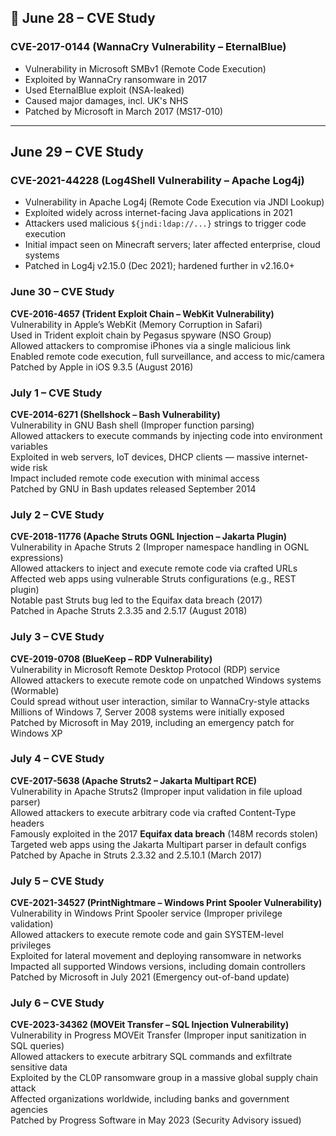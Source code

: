 ## 📅 June 28 – CVE Study

### CVE-2017-0144 (WannaCry Vulnerability – EternalBlue)
- Vulnerability in Microsoft SMBv1 (Remote Code Execution)
- Exploited by WannaCry ransomware in 2017
- Used EternalBlue exploit (NSA-leaked)
- Caused major damages, incl. UK's NHS
- Patched by Microsoft in March 2017 (MS17-010)

---

## June 29 – CVE Study  

### CVE-2021-44228 (Log4Shell Vulnerability – Apache Log4j)
- Vulnerability in Apache Log4j (Remote Code Execution via JNDI Lookup)  
- Exploited widely across internet-facing Java applications in 2021  
- Attackers used malicious `${jndi:ldap://...}` strings to trigger code execution  
- Initial impact seen on Minecraft servers; later affected enterprise, cloud systems  
- Patched in Log4j v2.15.0 (Dec 2021); hardened further in v2.16.0+


### June 30 – CVE Study  
**CVE-2016-4657 (Trident Exploit Chain – WebKit Vulnerability)**  
Vulnerability in Apple’s WebKit (Memory Corruption in Safari)  
Used in Trident exploit chain by Pegasus spyware (NSO Group)  
Allowed attackers to compromise iPhones via a single malicious link  
Enabled remote code execution, full surveillance, and access to mic/camera  
Patched by Apple in iOS 9.3.5 (August 2016)


### July 1 – CVE Study  
**CVE-2014-6271 (Shellshock – Bash Vulnerability)**  
Vulnerability in GNU Bash shell (Improper function parsing)  
Allowed attackers to execute commands by injecting code into environment variables  
Exploited in web servers, IoT devices, DHCP clients — massive internet-wide risk  
Impact included remote code execution with minimal access  
Patched by GNU in Bash updates released September 2014


### July 2 – CVE Study  
**CVE-2018-11776 (Apache Struts OGNL Injection – Jakarta Plugin)**  
Vulnerability in Apache Struts 2 (Improper namespace handling in OGNL expressions)  
Allowed attackers to inject and execute remote code via crafted URLs  
Affected web apps using vulnerable Struts configurations (e.g., REST plugin)  
Notable past Struts bug led to the Equifax data breach (2017)  
Patched in Apache Struts 2.3.35 and 2.5.17 (August 2018)


### July 3 – CVE Study  
**CVE-2019-0708 (BlueKeep – RDP Vulnerability)**  
Vulnerability in Microsoft Remote Desktop Protocol (RDP) service  
Allowed attackers to execute remote code on unpatched Windows systems (Wormable)  
Could spread without user interaction, similar to WannaCry-style attacks  
Millions of Windows 7, Server 2008 systems were initially exposed  
Patched by Microsoft in May 2019, including an emergency patch for Windows XP

### July 4 – CVE Study  
**CVE-2017-5638 (Apache Struts2 – Jakarta Multipart RCE)**  
Vulnerability in Apache Struts2 (Improper input validation in file upload parser)  
Allowed attackers to execute arbitrary code via crafted Content-Type headers  
Famously exploited in the 2017 **Equifax data breach** (148M records stolen)  
Targeted web apps using the Jakarta Multipart parser in default configs  
Patched by Apache in Struts 2.3.32 and 2.5.10.1 (March 2017)


### July 5 – CVE Study  
**CVE-2021-34527 (PrintNightmare – Windows Print Spooler Vulnerability)**  
Vulnerability in Windows Print Spooler service (Improper privilege validation)  
Allowed attackers to execute remote code and gain SYSTEM-level privileges  
Exploited for lateral movement and deploying ransomware in networks  
Impacted all supported Windows versions, including domain controllers  
Patched by Microsoft in July 2021 (Emergency out-of-band update)


### July 6 – CVE Study  
**CVE-2023-34362 (MOVEit Transfer – SQL Injection Vulnerability)**  
Vulnerability in Progress MOVEit Transfer (Improper input sanitization in SQL queries)  
Allowed attackers to execute arbitrary SQL commands and exfiltrate sensitive data  
Exploited by the CL0P ransomware group in a massive global supply chain attack  
Affected organizations worldwide, including banks and government agencies  
Patched by Progress Software in May 2023 (Security Advisory issued)
